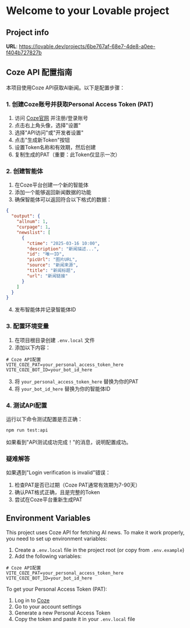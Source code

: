 # Welcome to your Lovable project

## Project info

**URL**: https://lovable.dev/projects/6be767af-68e7-4de8-a0ee-f404b727827b

## Coze API 配置指南

本项目使用Coze API获取AI新闻。以下是配置步骤：

### 1. 创建Coze账号并获取Personal Access Token (PAT)

1. 访问 [Coze官网](https://www.coze.cn/) 并注册/登录账号
2. 点击右上角头像，选择"设置"
3. 选择"API访问"或"开发者设置"
4. 点击"生成新Token"按钮
5. 设置Token名称和有效期，然后创建
6. 复制生成的PAT（重要：此Token仅显示一次）

### 2. 创建智能体

1. 在Coze平台创建一个新的智能体
2. 添加一个能够返回新闻数据的功能
3. 确保智能体可以返回符合以下格式的数据：
```json
{
  "output": {
    "allnum": 1,
    "curpage": 1,
    "newslist": [
      {
        "ctime": "2025-03-16 10:00",
        "description": "新闻描述...",
        "id": "唯一ID",
        "picUrl": "图片URL",
        "source": "新闻来源",
        "title": "新闻标题",
        "url": "新闻链接"
      }
    ]
  }
}
```
4. 发布智能体并记录智能体ID

### 3. 配置环境变量

1. 在项目根目录创建 `.env.local` 文件
2. 添加以下内容：
```
# Coze API配置
VITE_COZE_PAT=your_personal_access_token_here
VITE_COZE_BOT_ID=your_bot_id_here
```
3. 将 `your_personal_access_token_here` 替换为你的PAT
4. 将 `your_bot_id_here` 替换为你的智能体ID

### 4. 测试API配置

运行以下命令测试配置是否正确：
```bash
npm run test:api
```

如果看到"API测试成功完成！"的消息，说明配置成功。

### 疑难解答

如果遇到"Login verification is invalid"错误：
1. 检查PAT是否已过期（Coze PAT通常有效期为7-90天）
2. 确认PAT格式正确，且是完整的Token
3. 尝试在Coze平台重新生成PAT

## Environment Variables

This project uses Coze API for fetching AI news. To make it work properly, you need to set up environment variables:

1. Create a `.env.local` file in the project root (or copy from `.env.example`)
2. Add the following variables:

```
# Coze API配置
VITE_COZE_PAT=your_personal_access_token_here
VITE_COZE_BOT_ID=your_bot_id_here
```

To get your Personal Access Token (PAT):
1. Log in to [Coze](https://www.coze.cn/)
2. Go to your account settings
3. Generate a new Personal Access Token
4. Copy the token and paste it in your `.env.local` file
